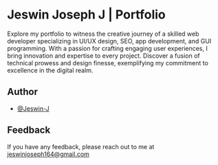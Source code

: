 
# Jeswin Joseph J | Portfolio

Explore my portfolio to witness the creative journey of a skilled web developer specializing in UI/UX design, SEO, app development, and GUI programming. With a passion for crafting engaging user experiences, I bring innovation and expertise to every project. Discover a fusion of technical prowess and design finesse, exemplifying my commitment to excellence in the digital realm.


## Author

- [@Jeswin-J](https://github.com/Jeswin-J)


## Feedback

If you have any feedback, please reach out to me at jeswinjoseph164@gmail.com

